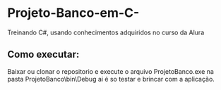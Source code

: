 # Projeto-Banco-em-C-
Treinando C#, usando conhecimentos adquiridos no curso da Alura 
## Como executar: 
Baixar ou clonar o repositorio e execute o arquivo ProjetoBanco.exe na pasta ProjetoBanco\bin\Debug ai é so testar e brincar com a aplicação.
